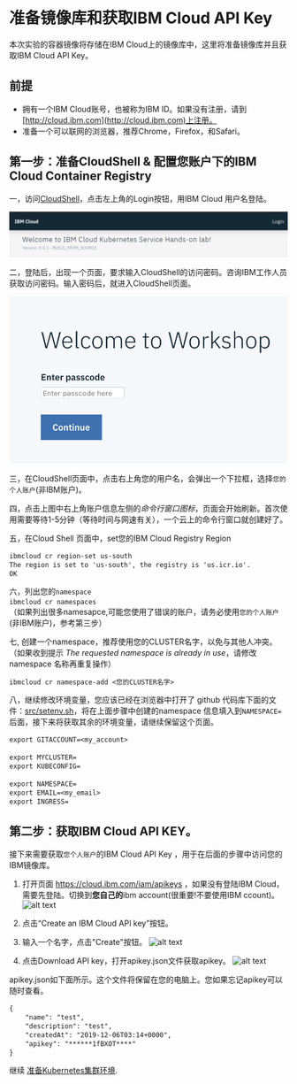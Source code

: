 # 准备镜像库和获取IBM Cloud API Key

本次实验的容器镜像将存储在IBM Cloud上的镜像库中，这里将准备镜像库并且获取IBM Cloud API Key。

## 前提

* 拥有一个IBM Cloud账号，也被称为IBM ID。如果没有注册，请到[http://cloud.ibm.com](http://cloud.ibm.com)上注册。
* 准备一个可以联网的浏览器，推荐Chrome，Firefox，和Safari。

## 第一步：准备CloudShell & 配置您账户下的IBM Cloud Container Registry

一，访问[CloudShell](https://workshop.shell.cloud.ibm.com)，点击左上角的Login按钮，用IBM Cloud 用户名登陆。

![](https://github.com/daisy-ycguo/knativelab/raw/master/images/cloudshell-overview.png)

二，登陆后，出现一个页面，要求输入CloudShell的访问密码。咨询IBM工作人员获取访问密码。输入密码后，就进入CloudShell页面。

![](https://github.com/daisy-ycguo/knativelab/raw/master/images/cloudshell-passw.png)

三，在CloudShell页面中，点击右上角您的用户名，会弹出一个下拉框，选择`您的个人账户`(非IBM账户)。 

四，点击上图中右上角账户信息左侧的*命令行窗口图标*，页面会开始刷新。首次使用需要等待1-5分钟（等待时间与网速有关），一个云上的命令行窗口就创建好了。

五，在Cloud Shell 页面中，set您的IBM Cloud Registry Region

```
ibmcloud cr region-set us-south
The region is set to 'us-south', the registry is 'us.icr.io'.
OK
```

六，列出您的`namespace`   
`ibmcloud cr namespaces`   
（如果列出很多namesapce,可能您使用了错误的账户，请务必使用`您的个人账户`(非IBM账户)，参考第三步）

七, 创建一个namespace，推荐使用您的CLUSTER名字，以免与其他人冲突。 （如果收到提示 *The requested namespace is already in use*，请修改 namespace 名称再重复操作）

`ibmcloud cr namespace-add <您的CLUSTER名字>`

八，继续修改环境变量，您应该已经在浏览器中打开了 github 代码库下面的文件：[src/setenv.sh](../src/setenv.sh)，将在上面步骤中创建的namespace 信息填入到`NAMESPACE=`后面，接下来将获取其余的环境变量，请继续保留这个页面。

```
export GITACCOUNT=<my_account>

export MYCLUSTER=
export KUBECONFIG=

export NAMESPACE=
export EMAIL=<my_email>
export INGRESS=
```

## 第二步：获取IBM Cloud API KEY。 

接下来需要获取`您个人账户`的IBM Cloud API Key ，用于在后面的步骤中访问您的IBM镜像库。

1. 打开页面 https://cloud.ibm.com/iam/apikeys ，如果没有登陆IBM Cloud，需要先登陆。切换到**您自己的**ibm account(很重要!不要使用IBM ccount)。
![alt text](https://github.com/daisy-ycguo/devopslab/blob/master/images/login-personal-account.png)

2. 点击“Create an IBM Cloud API key”按钮。

3. 输入一个名字，点击"Create"按钮。
![alt text](https://github.com/daisy-ycguo/devopslab/blob/master/images/create-api-key.png)

4. 点击Download API key，打开apikey.json文件获取apikey。
![alt text](https://github.com/daisy-ycguo/devopslab/blob/master/images/download-apikey.png)

apikey.json如下面所示。这个文件将保留在您的电脑上。您如果忘记apikey可以随时查看。
```
{
	"name": "test",
	"description": "test",
	"createdAt": "2019-12-06T03:14+0000",
	"apikey": "******1fBXOT****"
}
```

继续 [准备Kubernetes集群环境](./02-k8s-connect.md).



